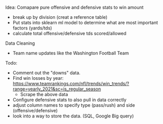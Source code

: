 Idea: 
Comapare pure offensive and defensive stats to win amount
- break up by division (creat a reference table)
- Put stats into sklearn ml model to determine what are most important factors (yards/tds)
- calculate total offensive/defensive tds scored/allowed

Data Cleaning
- Team name updates like the Washington Football Team

Todo:
- Comment out the "downs" data.
- Find win losses by year: https://www.teamrankings.com/nfl/trends/win_trends/?range=yearly_2021&sc=is_regular_season
    - Scrape the above data
- Configure defensive stats to also pull in data correctly
- adjust column names to specify type (pass/rush) and side (offensive/defensive)
- look into a way to store the data. (SQL, Google Big query)

